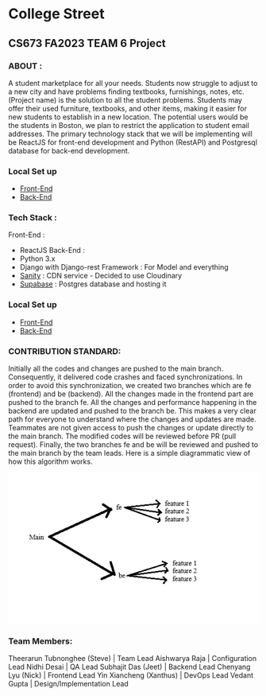 # College Street
## CS673 FA2023 TEAM 6 Project

### ABOUT :
A student marketplace for all your needs. Students now struggle to adjust to a new city and have problems finding textbooks, furnishings, notes, etc. (Project name) is the solution to all the student problems. Students may offer their used furniture, textbooks, and other items, making it easier for new students to establish in a new location. The potential users would be the students in Boston, we plan to restrict the application to student email addresses. The primary technology stack that we will be implementing will be ReactJS for front-end development and Python (RestAPI) and Postgresql database for back-end development. 

### Local Set up
 - [Front-End](https://github.com/BUMETCS673/CS673F23TEAM6/blob/main/code/web-app/Readme.md)
 - [Back-End](https://github.com/BUMETCS673/CS673F23TEAM6/blob/main/code/server/README.md)

### Tech Stack :
Front-End : 
 - ReactJS
Back-End : 
 - Python 3.x
 - Django with Django-rest Framework : For Model and everything
 - [Sanity](https://www.sanity.io/) : CDN service -  Decided to use Cloudinary
 - [Supabase](https://supabase.com/) : Postgres database and hosting it

### Local Set up
 - [Front-End](https://github.com/BUMETCS673/CS673F23TEAM6/blob/main/code/web-app/Readme.md)
 - [Back-End](https://github.com/BUMETCS673/CS673F23TEAM6/blob/main/code/server/README.md)

### CONTRIBUTION STANDARD:
Initially all the codes and changes are pushed to the main branch. Consequently, it delivered code crashes and faced synchronizations. 
In order to avoid this synchronization, we created two branches which are fe (frontend) and be (backend). All the changes made in the frontend part are pushed to the branch fe. All the changes and performance happening in the backend are updated and pushed to the branch be. This makes a very clear path for everyone to understand where the changes and updates are made. Teammates are not given access to push the changes or update directly to the main branch.  The modified codes will be reviewed before PR (pull request). 
Finally, the two branches fe and be will be reviewed and pushed to the main branch by the team leads. Here is a simple diagrammatic view of how this algorithm works.

![Alt text](image.png)

### Team Members:
Theerarun Tubnonghee (Steve) | Team Lead
Aishwarya Raja | Configuration Lead
Nidhi Desai | QA Lead
Subhajit Das (Jeet) | Backend Lead
Chenyang Lyu (Nick) | Frontend Lead
Yin Xiancheng (Xanthus) | DevOps Lead
Vedant Gupta | Design/Implementation Lead
